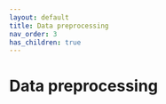 ```yaml
---
layout: default
title: Data preprocessing
nav_order: 3
has_children: true
---
```

<h1>Data preprocessing</h1>
